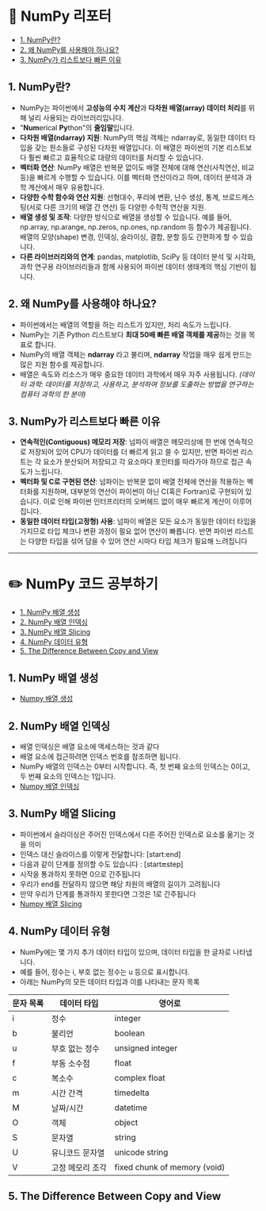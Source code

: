 # 📝 NumPy 리포터 
- [1. NumPy란?](#1-NumPy란)
- [2. 왜 NumPy를 사용해야 하나요?](#2-왜-NumPy를-사용해야-하나요)
- [3. NumPy가 리스트보다 빠른 이유](#3-NumPy가-리스트보다-빠른-이유)

 ## 1. NumPy란?
- NumPy는 파이썬에서 **고성능의 수치 계산**과 **다차원 배열(array) 데이터 처리**를 위해 널리 사용되는 라이브러리입니다.
- "**Num**erical **Py**thon"의 **줄임말**입니다.
- **다차원 배열(ndarray) 지원**:
NumPy의 핵심 객체는 ndarray로, 동일한 데이터 타입을 갖는 원소들로 구성된 다차원 배열입니다. 이 배열은 파이썬의 기본 리스트보다 훨씬 빠르고 효율적으로 대량의 데이터를 처리할 수 있습니다.
- **벡터화 연산**: NumPy 배열은 반복문 없이도 배열 전체에 대해 연산(사칙연산, 비교 등)을 빠르게 수행할 수 있습니다. 이를 벡터화 연산이라고 하며, 데이터 분석과 과학 계산에서 매우 유용합니다.
- **다양한 수학 함수와 연산 지원**: 선형대수, 푸리에 변환, 난수 생성, 통계, 브로드캐스팅(서로 다른 크기의 배열 간 연산) 등 다양한 수학적 연산을 지원.
- **배열 생성 및 조작**: 다양한 방식으로 배열을 생성할 수 있습니다. 예를 들어, np.array, np.arange, np.zeros, np.ones, np.random 등 함수가 제공됩니다. 배열의 모양(shape) 변경, 인덱싱, 슬라이싱, 결합, 분할 등도 간편하게 할 수 있습니다.
- **다른 라이브러리와의 연계**: pandas, matplotlib, SciPy 등 데이터 분석 및 시각화, 과학 연구용 라이브러리들과 함께 사용되어 파이썬 데이터 생태계의 핵심 기반이 됩니다.

## 2. 왜 NumPy를 사용해야 하나요?
- 파이썬에서는 배열의 역할을 하는 리스트가 있지만, 처리 속도가 느립니다.
- NumPy는 기존 Python 리스트보다 **최대 50배 빠른 배열 객체를 제공**하는 것을 목표로 합니다.
- NumPy의 배열 객체는 **ndarray** 라고 불리며, **ndarray** 작업을 매우 쉽게 만드는 많은 지원 함수를 제공합니다.
- 배열은 속도와 리소스가 매우 중요한 데이터 과학에서 매우 자주 사용됩니다.
*(데이터 과학: 데이터를 저장하고, 사용하고, 분석하여 정보를 도출하는 방법을 연구하는 컴퓨터 과학의 한 분야)*

## 3. NumPy가 리스트보다 빠른 이유
- **연속적인(Contiguous) 메모리 저장**: 넘파이 배열은 메모리상에 한 번에 연속적으로 저장되어 있어 CPU가 데이터를 더 빠르게 읽고 쓸 수 있지만, 반면 파이썬 리스트는 각 요소가 분산되어 저장되고 각 요소마다 포인터를 따라가야 하므로 접근 속도가 느립니다.
- **벡터화 및 C로 구현된 연산**: 넘파이는 반복문 없이 배열 전체에 연산을 적용하는 벡터화를 지원하며, 대부분의 연산이 파이썬이 아닌 C(혹은 Fortran)로 구현되어 있습니다. 이로 인해 파이썬 인터프리터의 오버헤드 없이 매우 빠르게 계산이 이루어집니다.
- **동일한 데이터 타입(고정형) 사용**: 넘파이 배열은 모든 요소가 동일한 데이터 타입을 가지므로 타입 체크나 변환 과정이 필요 없어 연산이 빠릅니다. 반면 파이썬 리스트는 다양한 타입을 섞어 담을 수 있어 연산 시마다 타입 체크가 필요해 느려집니다
---

# ✏️ NumPy 코드 공부하기
- [1. NumPy 배열 생성](#1-NumPy-배열-생성)
- [2. NumPy 배열 인덱싱](#2-NumPy-배열-인덱싱)
- [3. NumPy 배열 Slicing](#3-NumPy-배열-Slicing)
- [4. NumPy 데이터 유형](#4-NumPy-데이터-유형)
- [5. The Difference Between Copy and View](#5-The-Difference-Between-Copy-and-View)

## 1. NumPy 배열 생성
- [Numpy 배열 생성](./NumPy_배열_생성.ipynb)

## 2. NumPy 배열 인덱싱
- 배열 인덱싱은 배열 요소에 액세스하는 것과 같다
- 배열 요소에 접근하려면 인덱스 번호를 참조하면 됩니다.
- NumPy 배열의 인덱스는 0부터 시작합니다. 즉, 첫 번째 요소의 인덱스는 0이고, 두 번째 요소의 인덱스는 1입니다.
- [Numpy 배열 인덱싱](./NumPy_배열_인덱싱.ipynb)

## 3. NumPy 배열 Slicing
- 파이썬에서 슬라이싱은 주어진 인덱스에서 다른 주어진 인덱스로 요소를 옮기는 것을 의미
- 인덱스 대신 슬라이스를 이렇게 전달합니다: [start:end]
- 다음과 같이 단계를 정의할 수도 있습니다 : [start:end:step]
- 시작을 통과하지 못하면 0으로 간주됩니다
- 우리가 end를 전달하지 않으면 해당 차원의 배열의 길이가 고려됩니다
- 만약 우리가 단계를 통과하지 못한다면 그것은 1로 간주됩니다
- [Numpy 배열 Slicing](./NumPy_배열_Slicing.ipynb)
  
## 4. NumPy 데이터 유형
- NumPy에는 몇 가지 추가 데이터 타입이 있으며, 데이터 타입을 한 글자로 나타냅니다.
- 예를 들어, 정수는 i, 부호 없는 정수는 u 등으로 표시합니다.
- 아래는 NumPy의 모든 데이터 타입과 이를 나타내는 문자 목록

| 문자 목록 | 데이터 타입 | 영어로 |
| --------- | ------------- | ------------------- |
| i | 정수 | integer |
| b | 불리언 | boolean |
| u | 부호 없는 정수 | unsigned integer |
| f | 부동 소수점 | float |
| c | 복소수 | complex float |
| m | 시간 간격 | timedelta |
| M | 날짜/시간 | datetime |
| O | 객체 | object |
| S | 문자열 | string |
| U | 유니코드 문자열 | unicode string |
| V | 고정 메모리 조각 | fixed chunk of memory (void) |

## 5. The Difference Between Copy and View
